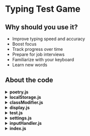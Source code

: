 # Typing Test Game

## Why should you use it?
- Improve typing speed and accuracy
- Boost focus
- Track progress over time
- Prepare for job interviews
- Familiarize with your keyboard
- Learn new words

## About the code
<details>
<summary><strong>poetry.js</strong></summary>

- <strong>class Poem</strong>

    **Instance variable/methods:**
    - Instance variable – words
    - Instance method – cleanUpText()

- <strong>getPoetryDBResponse</strong>

    ### Function logic
    - Gets response from poetry API and waits till it is fetched fully
    - Every line is split into words
    - Returns Poem object

</details>

<details>
<summary><strong>localStorage.js</strong></summary>

- <strong>class LocalStorageHelper</strong>

  **Functions:**

  <details>
  <summary><strong>saveToLocalStorage(wpm, accuracy)</strong></summary>

  **Function variables:**
  - `currentTestResults`
  - `bestTestResults`

  **Function logic:**
  - If there’s no `currentTestResults` → set Current and Best test results.
  - Otherwise, update them accordingly. 
  </details>

	<details>
	<summary><strong>getBestTestResults</strong></summary>

	**Function variables:**
  - `bestTestResults`

	**Function logic:**
	- if there is then returns `bestTestResults` otherwise, returns `null`.
	</details>

	<details>
	<summary><strong>getPreviousTestResults</strong></summary>

	**Function variables:**
	- `previousTestResults`

	**Function logic:**
	- if there is then returns `previousTestResults` otherwise, returns `null`.
	</details>

	<details>
	<summary><strong>getCurrentTestResults</strong></summary>

	**Function variables:**
	- `currentTestResults`

	**Function logic:**
	- if there is then returns `currentTestResults` otherwise, returns `null`.
	</details>

	<details>
	<summary><strong>compareWpm</strong></summary>

	**Function variables:**
	- `previousTestResults`
	- `currentTestResults`
	- `previousWpm`
	- `currentWpm`

	**Function logic:**
	- if `currentWpm === previousWpm` returns 'same'
	- if `currentWpm > previousWpm` returns 'better' else 'worse'
	</details>

	<details>
	<summary><strong>compareAccuracy</strong></summary>

	**Function variables:**
	- `previousTestResults`
	- `currentTestResults`
	- `previousAccuracy`
	- `currentAccuracy`

	**Function logic:**
	- if `currentAccuracy === previousAccuracy` returns 'same'
	- if `currentAccuracy > previousAccuracy` returns 'better' else 'worse'
	</details>

</details>

<details>
<summary><strong>classModifier.js</strong></summary>

- <strong>Functions:</strong>

	<details>
	<summary><strong>addClass(element, name)</strong></summary>

	**Parameters:**
	- element – element that the classname should be added to.
	- name – classname that should be added to the element.

	**Function logic:**
	- Adds classname: `name` to the `element`.
	</details>

	<details>
	<summary><strong>removeClass(element, name)</strong></summary>

	**Parameters:**
	- element – element that the classname should be removed from.
	- name – classname that should be removed from the element.

	**Function logic:**
	- Removes classname: `name` from the `element`.
	</details>

	<details>
	<summary><strong>isExtraLetter(letter)</strong></summary>

	**Parameters:**
	- `letter` – `<letter>` tag that is checked if it contains classname: 'extra'.

	**Function logic:**
	- Checks if the `letter` classlist contains a classname: 'extra'.
	</details>

	<details>
	<summary><strong>removeExtraLetter(word, letter)</strong></summary>

	**Parameters:**
	- `word` – `word` tag that the `letter` is removed from.
	- `letter` – `<letter>` tag that is removed from `word`.

	**Function logic:**
	- Removes `letter` from `word`.
	</details>

	<details>
	<summary><strong>removeAllClassesFromComparisonCell(comparisonCell)</strong></summary>

	**Parameters:**
	- `comparisonCell` – the comparisonCell that should be removed with all the possible classes.

	**Function logic:**
	- Removes all the possible classes from the `comparisonCell`
	</details>

	<details>
	<summary><strong>removeAllClassesFromWord(word)</strong></summary>

	**Parameters:**
	- `word` – word that should be removed with all the possible classes.

	**Function logic:**
	- Removes all the possible classes from the `word`.
	</details>

	<details>
	<summary><strong>updateFirstWordFirstLetter()</strong></summary>

	**Function logic:**
	- Adds class `current` to the first `<word>` and first `<letter>` tag.
	</details>

</details>

<details>
<summary><strong>display.js</strong></summary>

-	<details>
	<summary><strong>Show variables</strong></summary>

	**Variables:**
	- `wpmBox`
	- `accuracyBox`
	- `timerBox`
	- `typingResults`
	- `timeInNumbers`
	- `caret`
	- `wordsInput`
	- `wordsContainer`
	- `wordsWrapper`
	- `displayResultsBox `

	***Table variables***
	- `wpmCurrentCell`
	- `wpmPreviousCell`
	- `wpmComparisonCell`
	- `wpmAllTimeBestCell`
	- `accuracyCurrentCell`
	- `accuracyPreviousCell`
	- `accuracyComparisonCell`
	- `accuracyAllTimeBestCell`
	</details>

	**Functions:**
	<details>
	<summary><strong>showLoading</strong></summary>

	**Function logic:**
	- Creates a `<div class="loading">` inside of `#words` and hides `#caret`.
	</details>

	<details>
	<summary><strong>hideLoading</strong></summary>

	**Function logic:**
	- Removes a `<div class="loading">` inside of `#words` and displays `#caret`.
	</details>

	<details>
	<summary><strong>displayWords</strong></summary>

	**Variables:**
	- `Poem` – is a class Poem object.

	**Function logic:**
	- Gets `Poem`
	- For each word in a `Poem` a `<div class="word">` is created and then every char in a word is given a `<letter>` tag as a child to a `<div class="word">` and also data-original-text is set.
	- To the first ```html <div class="word">``` and first `<letter>` a class "current" is given.
	</details>

	<details>
	<summary><strong>displayResults(wpm, accuracy)</strong></summary>

	**Function logic:**
	- `wpmBox` and `accuracyBox` are updated with `wpm` and `accuracy`.
	- `timerBox` and `wordsWrapper` are hidden.
	`typingResults` and `displayResultsBox` are shown.
	- `DisplayResultsTable()` is called.
	</details>

	<details>
	<summary><strong>displayResultsTable</strong></summary>

	**Variables:**
	- `previousTestResults`
	- `currentTestResults`
	- `bestTestResults`

	**Function logic:**
	- if `previousTestResults` are `null` then only `currentTestResults` and `bestTestResults` are displayed.
	- else every variable values are shown. Also, `currentTest` and `previousTestResults` values are compared.
	</details>

	<details>
	<summary><strong>resetTest</strong></summary>

	**Function logic:**
	- Handles all the hiding and displaying of the elements when the test is reseted.
	- `DisplayWords()` is called.
	- Remove class `over` from `wordsWrapper`.
	- `wordsInput.focus()` is called to automatically focus on the typing test.
	</details>

	<details>
	<summary><strong>restartTest</strong></summary>

	**Function logic:**
	- Handles all the hiding and displaying of the elements when the test is restarted.
	- Remove class `over` from `wordsWrapper`.
	- `wordsInput.focus()` is called to automatically focus on the typing test.
	</details>

</details>

<details>
<summary><strong>test.js</strong></summary>

- <strong>class Test</strong>

  **Instance variable/methods:**
  - startTimer()
  - stopTimer()
  - getWpm()
  - getWordAccuracy()
  - endTest()
  - reset()
  - restart()
</details>

<details>
<summary><strong>settings.js</strong></summary>

  **Variables:**
  - `test = new Test()`
</details>

<details>
<summary><strong>inputHandler.js</strong></summary>

- **Functions:**

  <details>
  <summary><strong>handleTyping(e)</strong></summary>

  ***Variables:***
  - `key`
  - `currentWord`
  - `currentLetter`
  - `expected`
  - `ìsLetter`
  - `isSpace`
  - `isBackspace`
  - `isFirstLetter`
  - `isBackspaceAllowed`

  ***Function logic:***
  - if `document.querySelector('#wordsWrapper.over')` then the function returns.
  - if `key === 'Enter'` then the test restarts.
  - if `key === 'Escape'` then the test resets.
  - if `!test.timer` and `isLetter` then the test timer is started. Otherwise, function stops.
  - if `isBackspaceAllowed`is `true` and `!isLetter` then function stops.
  - if `isLetter` then `handleLetterKey(currentWord, currentLetter, expected, key)` is called.
  - if `isSpace` then `handleSpaceKey(currentWord, currentLetter, expected)` is called.
  - if `isBackspace` then `handleBackspaceKey(currentWord, currentLetter, isFirstLetter)` is called.
  - at the end `updateLines(currentWord)` and `updateCaret()` are called.
  </details>

  <details>
  <summary><strong>handleLetterKey(currentWord, currentLetter, expected, key)</strong></summary>

  ***Function logic:***
  - if `currentLetter` then:
    - `currentLetter` is added with `'correct'` or `'incorrect'` class.
    - class `'current'` is removed from the `currentLetter`.
    - if `currentLetter.nextSibling` then:
      - `currentLetter.nextSibling` is added a class `'current'`.
    - else:
      - new `<letter>` is created with classes `incorrect extra` and is added to the `currentWord`.
  </details>

  <details>
  <summary><strong>handleSpaceKey(currentWord, currentLetter, expected)</strong></summary>

  ***Function logic:***
  - if `expected` is not a Space key then:
    - all left letters in `currentWord` are added with a class `incorrect`.
  - `currentWord` is added a class `typed` and removed class called `current`.
  - next `<word>` is added with a class `current`.
  - if `currentLetter` then:
    - `currentLetter` is removed a class named `current`.
  - then a boolean variable `wordTypedCorrectly` is declared that has value `true` when every `letter` in `currentWord` has a class `'correct'`.
  - if `wordTypedCorrectly` is `false` then `currentWord` is given a class `error`.
  - and the next `<word>` first `letter` is given a class `current`.
  </details>

  <details>
  <summary><strong>handleBackspaceKey(currentWord, currentLetter, isFirstLetter)</strong></summary>

  ***Function logic:***
  - Try Catch block is used to catch and error when user entered `Backspace` key.
  - if `currentLetter && isFirstLetter` then:
    - `const previousWord = currentWord.previousSibling` is declared.
    - Class `current` is removed from `currentWord` and `currentLetter`.
    - Class `current` is added to the `previousWord` and `previousWord.lastChild`.
    - Classes `incorrect` and `correct` are removed from `previousWord.lastChild`.
    - Classes `error` and `typed` are removed from `previousWord`.
    - if `isExtraLetter(previousWord.lastChild)` then:
      - `removeExtraLetter(previousWord, previousWord.lastChild)` is called to remove `letter class="extra"`
  - if `currentLetter && !isFirstLetter` then:
    - Class `current` is removed from `currentLetter`.
    - Class `current` is added to `currentLeter`.
    - Classes `incorrect` and `correct` are removed from `currentLetter.previousSibling`.
    - if `isExtraLetter(currentLetter.previousSibling)` then:
      - `removeExtraLetter(currentWord, currentLetter.previousSibling)` is called to remove previous `<letter>`.
  - if `!currentLetter` then:
    - Class `current` is added to `currentWord.lastChild`.
    - Classes `incorrect` and `correct` are removed from `currentWord.lastChild`.
    - if `isExtraLetter(currentWord.lastChild)` then:
      - `removeExtraLetter(currentWord, currentWord.lastChild)` is called to remove extra `<letter>`.
  </details>

  <details>
  <summary><strong>updateLines(currentWord)</strong></summary>

  ***Function logic:***
  - if `currentWord?.getBoundingClientRect().top > 420` then:
    - `const words = document.getElementById('words')` is declared.
    - `const margin = parseInt(words.style.marginTop || '0px')` is declared.
    - `words.style.marginTop = (margin - 52) + 'px'` is used to scroll up hidden lines by one line.
  </details>

  <details>
  <summary><strong>updateCaret()</strong></summary>

  ***Variables:***
  - `nextLetter`.
  - `wordsContainer`
  - `nextWord`
  - `caret`
  - `containerRect`

  ***Function logic:***
  - if `nextLetter && caret && wordsContainer` then:
    - `const nextLetterRect = nextLetter.getBoundingClientRect()` is declared.
    - `caret.style.top = (nextLetterRect.top - containerRect.top) + 'px'` to change caret position vertically.
    - `caret.style.left = (nextLetterRect.left - containerRect.left) + 'px'` to change caret position horizontally
  - else:
    - `const nextWordRect = nextWord?.getBoundingClientRect()` is declared.
    - `caret.style.top = (nextWordRect?.top - containerRect.top) + 'px'` to change caret position vertically.
    - `caret.style.left = (nextWordRect?.right - containerRect.left) + 'px'` to change caret position horizontally.
  </details>

</details>

<details>
<summary><strong>index.js</strong></summary>

***Imports:***
- `import { displayWords } from './UI/display.js';`
- `import { handleTyping } from './UI/inputHandler.js'`
- `import { test } from './app/settings.js'`

***File logic:***
- document object is added a `'DOMContentLoaded'` event listener:
  - `displayWords()` is caleed.
  - `const wordsInputField = document.querySelector('#wordsInput')` is declared.
  - `wordsInputField.addEventListener('keyup', handleTyping);` is added so that inputField listen for every typed key when `wordsInputField` is focused.
  - `const wordsWrapper = document.querySelector('#wordsWrapper')` is declared.
  - `wordsWrapper` is added an event listener `'click'` which focuses `wordsInputField`.
  - `const resetButton = document.getElementById('resetTestButton')` is declared.
  - `resetButton` is added an event listener `'click'` which calls `test.reset()` on click.

</details>